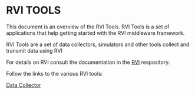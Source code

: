 RVI TOOLS
=========

This document is an overview of the RVI Tools. RVI Tools is a set of 
applications that help getting started with the RVI middleware framework.

RVI Tools are a set of data collectors, simulators and other tools collect
and transmit data using RVI

For details on RVI consult the documentation in the
[RVI](https://github.com/PDXostc/rvi) respository.

Follow the links to the various RVI tools:

[Data Collector](https://github.com/PDXostc/rvitools/datacollector) 


